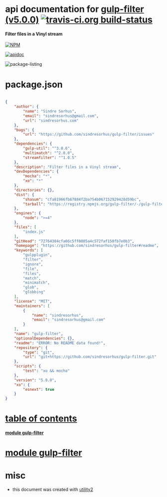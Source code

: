 # api documentation for  [gulp-filter (v5.0.0)](https://github.com/sindresorhus/gulp-filter#readme)  [![travis-ci.org build-status](https://api.travis-ci.org/npmdoc/node-npmdoc-gulp-filter.svg)](https://travis-ci.org/npmdoc/node-npmdoc-gulp-filter)
#### Filter files in a Vinyl stream

[![NPM](https://nodei.co/npm/gulp-filter.png?downloads=true)](https://www.npmjs.com/package/gulp-filter)

[![apidoc](https://npmdoc.github.io/node-npmdoc-gulp-filter/build/screen-capture.buildNpmdoc.browser._2Fhome_2Ftravis_2Fbuild_2Fnpmdoc_2Fnode-npmdoc-gulp-filter_2Ftmp_2Fbuild_2Fapidoc.html.png)](https://npmdoc.github.io/node-npmdoc-gulp-filter/build..beta..travis-ci.org/apidoc.html)

![package-listing](https://npmdoc.github.io/node-npmdoc-gulp-filter/build/screen-capture.npmPackageListing.svg)



# package.json

```json

{
    "author": {
        "name": "Sindre Sorhus",
        "email": "sindresorhus@gmail.com",
        "url": "sindresorhus.com"
    },
    "bugs": {
        "url": "https://github.com/sindresorhus/gulp-filter/issues"
    },
    "dependencies": {
        "gulp-util": "^3.0.6",
        "multimatch": "^2.0.0",
        "streamfilter": "^1.0.5"
    },
    "description": "Filter files in a Vinyl stream",
    "devDependencies": {
        "mocha": "*",
        "xo": "*"
    },
    "directories": {},
    "dist": {
        "shasum": "cfa81966fb67884f2ba754b067152929428d59bc",
        "tarball": "https://registry.npmjs.org/gulp-filter/-/gulp-filter-5.0.0.tgz"
    },
    "engines": {
        "node": ">=4"
    },
    "files": [
        "index.js"
    ],
    "gitHead": "72764304cfa66c5ff0805a4c572faf158fb7e0b3",
    "homepage": "https://github.com/sindresorhus/gulp-filter#readme",
    "keywords": [
        "gulpplugin",
        "filter",
        "ignore",
        "file",
        "files",
        "match",
        "minimatch",
        "glob",
        "globbing"
    ],
    "license": "MIT",
    "maintainers": [
        {
            "name": "sindresorhus",
            "email": "sindresorhus@gmail.com"
        }
    ],
    "name": "gulp-filter",
    "optionalDependencies": {},
    "readme": "ERROR: No README data found!",
    "repository": {
        "type": "git",
        "url": "git+https://github.com/sindresorhus/gulp-filter.git"
    },
    "scripts": {
        "test": "xo && mocha"
    },
    "version": "5.0.0",
    "xo": {
        "esnext": true
    }
}
```



# <a name="apidoc.tableOfContents"></a>[table of contents](#apidoc.tableOfContents)

#### [module gulp-filter](#apidoc.module.gulp-filter)



# <a name="apidoc.module.gulp-filter"></a>[module gulp-filter](#apidoc.module.gulp-filter)



# misc
- this document was created with [utility2](https://github.com/kaizhu256/node-utility2)

